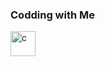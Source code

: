<h3>Codding with Me</h3>
<a href="https://cdnb.artstation.com/p/assets/images/images/029/480/193/large/aaron-truehitt-faye-beach-f.jpg">
  <a href="https://www.cprogramming.com/" target="_blank"> <img src="https://devicons.github.io/devicon/devicon.git/icons/c/c-original.svg" alt="c" width="40" height="40" /> </a>
